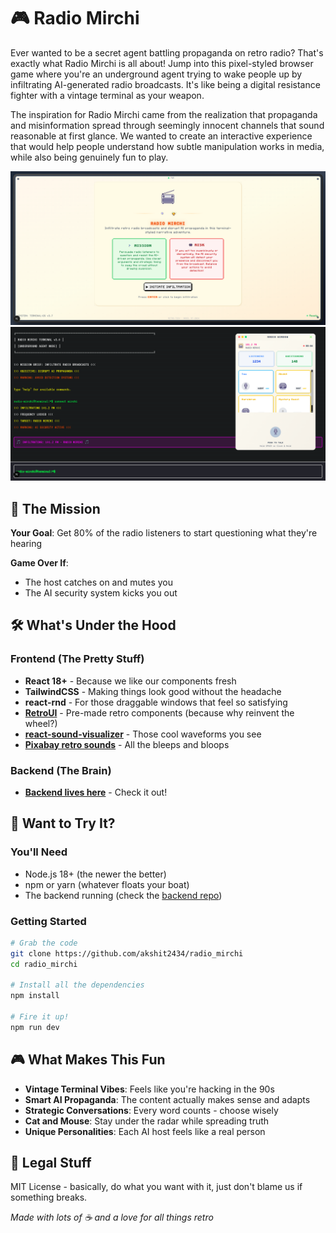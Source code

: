 # 🎮 Radio Mirchi

Ever wanted to be a secret agent battling propaganda on retro radio? That's exactly what Radio Mirchi is all about! Jump into this pixel-styled browser game where you're an underground agent trying to wake people up by infiltrating AI-generated radio broadcasts. It's like being a digital resistance fighter with a vintage terminal as your weapon.

The inspiration for Radio Mirchi came from the realization that propaganda and misinformation spread through seemingly innocent channels that sound reasonable at first glance. We wanted to create an interactive experience that would help people understand how subtle manipulation works in media, while also being genuinely fun to play.

<div align="center">
  <img src="homepage.png" alt="Homescreen" width="600"/>
  <br/>
  <img src="terminal.png" alt="Terminal" width="600"/>
</div>

## 🎯 The Mission

**Your Goal**: Get 80% of the radio listeners to start questioning what they're hearing

**Game Over If**:
- The host catches on and mutes you
- The AI security system kicks you out

## 🛠️ What's Under the Hood

### Frontend (The Pretty Stuff)
- **React 18+** - Because we like our components fresh
- **TailwindCSS** - Making things look good without the headache
- **react-rnd** - For those draggable windows that feel so satisfying
- **[RetroUI](https://retroui.io/)** - Pre-made retro components (because why reinvent the wheel?)
- **[react-sound-visualizer](https://www.npmjs.com/package/react-sound-visualizer)** - Those cool waveforms you see
- **[Pixabay retro sounds](https://pixabay.com/sound-effects/search/retro/)** - All the bleeps and bloops

### Backend (The Brain)
- **[Backend lives here](https://github.com/akshit2434/radio_mirchi_backend)** - Check it out!

## 🚀 Want to Try It?

### You'll Need
- Node.js 18+ (the newer the better)
- npm or yarn (whatever floats your boat)
- The backend running (check the [backend repo](https://github.com/akshit2434/radio_mirchi_backend))

### Getting Started
```bash
# Grab the code
git clone https://github.com/akshit2434/radio_mirchi
cd radio_mirchi

# Install all the dependencies
npm install

# Fire it up!
npm run dev
```

## 🎮 What Makes This Fun

- **Vintage Terminal Vibes**: Feels like you're hacking in the 90s
- **Smart AI Propaganda**: The content actually makes sense and adapts
- **Strategic Conversations**: Every word counts - choose wisely
- **Cat and Mouse**: Stay under the radar while spreading truth
- **Unique Personalities**: Each AI host feels like a real person



## 📝 Legal Stuff

MIT License - basically, do what you want with it, just don't blame us if something breaks.


*Made with lots of ☕ and a love for all things retro*
